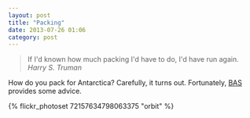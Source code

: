 ```yaml
---
layout: post
title: "Packing"
date: 2013-07-26 01:06
category: post
---
```


> If I'd known how much packing I'd have to do, I'd have run again. <cite>Harry S. Truman</cite>

How do you pack for Antarctica? Carefully, it turns out. Fortunately, [BAS](http://www.antarctica.ac.uk) provides some advice.

{% flickr_photoset 72157634798063375 "orbit" %}
